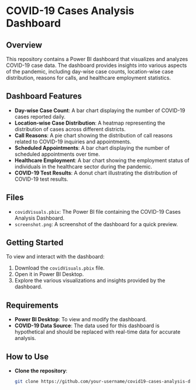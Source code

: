 # COVID-19 Cases Analysis Dashboard

## Overview

This repository contains a Power BI dashboard that visualizes and analyzes COVID-19 case data. The dashboard provides insights into various aspects of the pandemic, including day-wise case counts, location-wise case distribution, reasons for calls, and healthcare employment statistics.

## Dashboard Features

- **Day-wise Case Count**: A bar chart displaying the number of COVID-19 cases reported daily.
- **Location-wise Case Distribution**: A heatmap representing the distribution of cases across different districts.
- **Call Reasons**: A pie chart showing the distribution of call reasons related to COVID-19 inquiries and appointments.
- **Scheduled Appointments**: A bar chart displaying the number of scheduled appointments over time.
- **Healthcare Employment**: A bar chart showing the employment status of individuals in the healthcare sector during the pandemic.
- **COVID-19 Test Results**: A donut chart illustrating the distribution of COVID-19 test results.

## Files

- `covidVisuals.pbix`: The Power BI file containing the COVID-19 Cases Analysis Dashboard.
- `screenshot.png`: A screenshot of the dashboard for a quick preview.

## Getting Started

To view and interact with the dashboard:

1. Download the `covidVisuals.pbix` file.
2. Open it in Power BI Desktop.
3. Explore the various visualizations and insights provided by the dashboard.

## Requirements

- **Power BI Desktop**: To view and modify the dashboard.
- **COVID-19 Data Source**: The data used for this dashboard is hypothetical and should be replaced with real-time data for accurate analysis.

## How to Use

- **Clone the repository**: 
  ```bash
  git clone https://github.com/your-username/covid19-cases-analysis-dashboard.git
